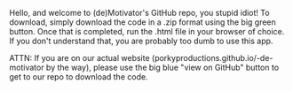Hello, and welcome to (de)Motivator's GitHub repo, you stupid idiot!
To download, simply download the code in a .zip format using the big green button. Once that is completed, run the .html file in your browser of choice. 
If you don't understand that, you are probably too dumb to use this app.


ATTN: If you are on our actual website (porkyproductions.github.io/-de-motivator by the way), please use the big blue "view on GitHub" button to get to our repo to download the code.
